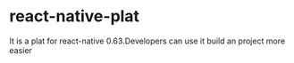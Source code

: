 # react-native-plat
It is a plat for react-native 0.63.Developers can use it build an project more easier

